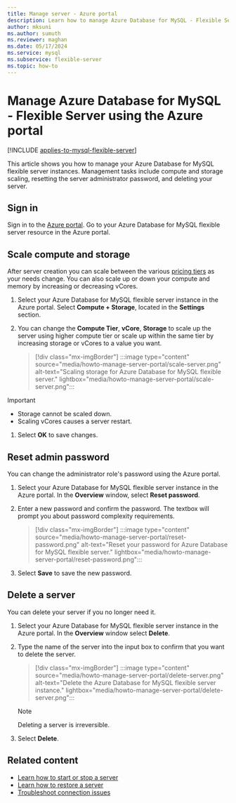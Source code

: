 ```yaml
---
title: Manage server - Azure portal
description: Learn how to manage Azure Database for MySQL - Flexible Server from the Azure portal.
author: mksuni
ms.author: sumuth
ms.reviewer: maghan
ms.date: 05/17/2024
ms.service: mysql
ms.subservice: flexible-server
ms.topic: how-to
---
```


# Manage Azure Database for MySQL - Flexible Server using the Azure portal

[!INCLUDE [applies-to-mysql-flexible-server](../includes/applies-to-mysql-flexible-server.md)]

This article shows you how to manage your Azure Database for MySQL flexible server instances. Management tasks include compute and storage scaling, resetting the server administrator password, and deleting your server.

## Sign in

Sign in to the [Azure portal](https://portal.azure.com). Go to your Azure Database for MySQL flexible server resource in the Azure portal.

## Scale compute and storage

After server creation you can scale between the various [pricing tiers](https://azure.microsoft.com/pricing/details/mysql/) as your needs change. You can also scale up or down your compute and memory by increasing or decreasing vCores.

1. Select your Azure Database for MySQL flexible server instance in the Azure portal. Select **Compute + Storage**, located in the **Settings** section.

1. You can change the **Compute Tier**, **vCore**, **Storage** to scale up the server using higher compute tier or scale up within the same tier by increasing storage or vCores to a value you want.

   > [!div class="mx-imgBorder"]
   > :::image type="content" source="media/howto-manage-server-portal/scale-server.png" alt-text="Scaling storage for Azure Database for MySQL flexible server." lightbox="media/howto-manage-server-portal/scale-server.png":::

> [!IMPORTANT]  
   > - Storage cannot be scaled down.
   > - Scaling vCores causes a server restart.

1. Select **OK** to save changes.

## Reset admin password

You can change the administrator role's password using the Azure portal.

1. Select your Azure Database for MySQL flexible server instance in the Azure portal. In the **Overview** window, select **Reset password**.

1. Enter a new password and confirm the password. The textbox will prompt you about password complexity requirements.

   > [!div class="mx-imgBorder"]
   > :::image type="content" source="media/howto-manage-server-portal/reset-password.png" alt-text="Reset your password for Azure Database for MySQL flexible server." lightbox="media/howto-manage-server-portal/reset-password.png":::

1. Select **Save** to save the new password.

## Delete a server

You can delete your server if you no longer need it.

1. Select your Azure Database for MySQL flexible server instance in the Azure portal. In the **Overview** window select **Delete**.

1. Type the name of the server into the input box to confirm that you want to delete the server.

   > [!div class="mx-imgBorder"]
   > :::image type="content" source="media/howto-manage-server-portal/delete-server.png" alt-text="Delete the Azure Database for MySQL flexible server instance." lightbox="media/howto-manage-server-portal/delete-server.png":::

   > [!NOTE]  
   > Deleting a server is irreversible.

1. Select **Delete**.

## Related content

- [Learn how to start or stop a server](how-to-stop-start-server-portal.md)
- [Learn how to restore a server](how-to-restore-server-portal.md)
- [Troubleshoot connection issues](how-to-troubleshoot-common-connection-issues.md)
